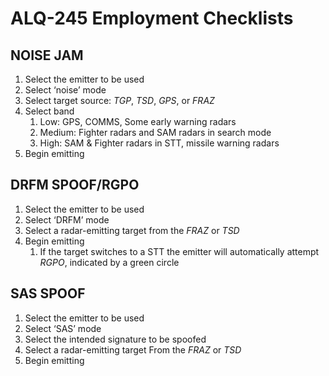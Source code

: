 # ALQ-245 Employment Checklists

## NOISE JAM

1. Select the emitter to be used
2. Select ‘noise’ mode
3. Select target source: _TGP_, _TSD_, _GPS_, or _FRAZ_
4. Select band
   1. Low: GPS, COMMS, Some early warning radars
   2. Medium: Fighter radars and SAM radars in search mode
   3. High: SAM & Fighter radars in STT, missile warning radars
5. Begin emitting

## DRFM SPOOF/RGPO

1. Select the emitter to be used
2. Select ‘DRFM’ mode
3. Select a radar-emitting target from the _FRAZ_ or _TSD_
4. Begin emitting
   1. If the target switches to a STT the emitter will automatically attempt _RGPO_, indicated by a green circle

## SAS SPOOF

1. Select the emitter to be used
2. Select ‘SAS’ mode
3. Select the intended signature to be spoofed
4. Select a radar-emitting target From the _FRAZ_ or _TSD_
5. Begin emitting
